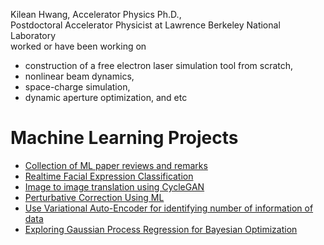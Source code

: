Kilean Hwang,  Accelerator Physics Ph.D.,  
Postdoctoral Accelerator Physicist at Lawrence Berkeley National Laboratory  
worked or have been working on  
- construction of a free electron laser simulation tool from scratch,
- nonlinear beam dynamics,
- space-charge simulation,
- dynamic aperture optimization, and etc


# Machine Learning Projects

- [Collection of ML paper reviews and remarks](./PaperReview/README.md)   
- [Realtime Facial Expression Classification](./FacialExpression/FacialExpression.md)
- [Image to image translation using CycleGAN](./cycleGAN/cycleGAN.ipynb)
- [Perturbative Correction Using ML](./PerturbativeCorrection/PerturbativeCorrection.md)
- [Use Variational Auto-Encoder for identifying number of information of data](./VAE/VAE.md)
- [Exploring Gaussian Process Regression for Bayesian Optimization](./GP4Optim/GP4Optim.md)
